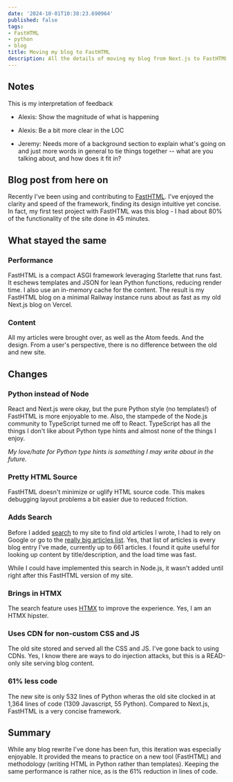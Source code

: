 ```yaml
---
date: '2024-10-01T10:38:23.690964'
published: false
tags:
- FastHTML
- python
- blog    
title: Moving my blog to FastHTML
description: All the details of moving my blog from Next.js to FastHTML.
---
```


## Notes

This is my interpretation of feedback

- Alexis: Show the magnitude of what is happening
- Alexis: Be a bit more clear in the LOC 

- Jeremy: Needs more of a background section to explain what's going on and just more words in general to tie things together -- what are you talking about, and how does it fit in? 



## Blog post from here on

Recently I've been using and contributing to [FastHTML](https://fastht.ml/). I've enjoyed the clarity and speed of the framework, finding its design intuitive yet concise. In fact, my first test project with FastHTML was this blog - I had about 80% of the functionality of the site done in 45 minutes. 

## What stayed the same

### Performance

FastHTML is a compact ASGI framework leveraging Starlette that runs fast. It eschews templates and JSON for lean Python functions, reducing render time. I also use an in-memory cache for the content. The result is my FastHTML blog on a minimal Railway instance runs about as fast as my old Next.js blog on Vercel.

### Content

All my articles were brought over, as well as the Atom feeds. And the design. From a user's perspective, there is no difference between the old and new site.

## Changes 

### Python instead of Node

React and Next.js were okay, but the pure Python style (no templates!) of FastHTML is more enjoyable to me. Also, the stampede of the Node.js community to TypeScript turned me off to React. TypeScript has all the things I don't like about Python type hints and almost none of the things I enjoy.

_My love/hate for Python type hints is something I may write about in the future._

### Pretty HTML Source

FastHTML doesn't minimize or uglify HTML source code. This makes debugging layout problems a bit easier due to reduced friction.

### Adds Search

Before I added [search](https://daniel.feldroy.com/search) to my site to find old articles I wrote, I had to rely on Google or go to the [really big articles list](https://daniel.feldroy.com/posts). Yes, that list of articles is every blog entry I've made, currently up to 661 articles. I found it quite useful for looking up content by title/description, and the load time was fast.

While I could have implemented this search in Node.js, it wasn't added until right after this FastHTML version of my site.

### Brings in HTMX

The search feature uses [HTMX](https://htmx.org/) to improve the experience. Yes, I am an HTMX hipster.

### Uses CDN for non-custom CSS and JS

The old site stored and served all the CSS and JS. I've gone back to using CDNs. Yes, I know there are ways to do injection attacks, but this is a READ-only site serving blog content.

### 61% less code

The new site is only 532 lines of Python wheras the old site clocked in at 1,364 lines of code (1309 Javascript, 55 Python). Compared to Next.js, FastHTML is a very concise framework. 

## Summary

While any blog rewrite I've done has been fun, this iteration was especially enjoyable. It provided the means to practice on a new tool (FastHTML) and methodology (writing HTML in Python rather than templates). Keeping the same performance is rather nice, as is the 61% reduction in lines of code.